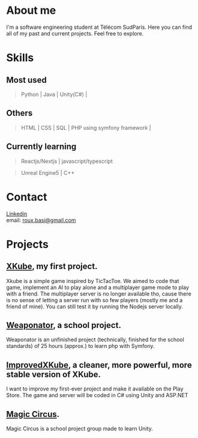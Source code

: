 # About me

I'm a software engineering student at Télécom SudParis. Here you can find all of my past and current projects. Feel free to explore.

# Skills

## Most used
> Python |
> Java |
> Unity(C#) |

## Others
> HTML |
> CSS |
> SQL |
> PHP using symfony framework |

## Currently learning 

> Reactjs/Nextjs | javascript/typescript
 
> Unreal Engine5 | C++

# Contact
[Linkedin](https://www.linkedin.com/in/basile-roux-23066224b/?originalSubdomain=fr)  
email: roux.basi@gmail.com

# Projects 

## [XKube](https://github.com/EneVyctis/FirstYearProject), my first project. 
Xkube is a simple game inspired by TicTacToe. We aimed to code that game, implement an AI to play alone and a multiplayer game mode to play with a friend.
The multiplayer server is no longer available tho, cause there is no sense of letting a server run with so few players (mostly me and a friend of mine). 
You can still test it by running the Nodejs server locally. 

## [Weaponator](https://github.com/EneVyctis/Weaponator), a school project. 
Weaponator is an unfinished project (technically, finished for the school standards) of 25 hours (approx.) to learn php with Symfony. 

## [ImprovedXKube](https://github.com/EneVyctis/ImprovedXCube), a cleaner, more powerful, more stable version of XKube.
I want to improve my first-ever project and make it available on the Play Store. The game and server will be coded in C# using Unity and ASP.NET

## [Magic Circus](https://github.com/AdriKat2022/AMJV-CTF).
Magic Circus is a school project group made to learn Unity.  
